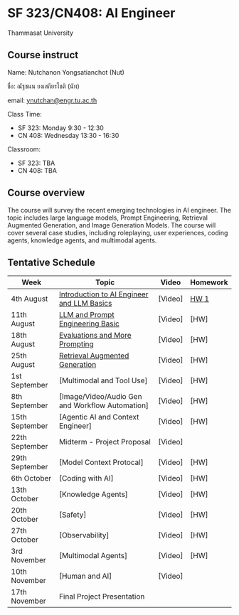 # SF 323/CN408: AI Engineer 
Thammasat University 

## Course instruct

Name: Nutchanon Yongsatianchot (Nut)

ชื่อ: ณัฐชนน ยงเสถียรโชติ (นัท)

email: ynutchan@engr.tu.ac.th

Class Time: 
- SF 323: Monday 9:30 - 12:30
- CN 408: Wednesday 13:30 - 16:30

Classroom: 
- SF 323: TBA
- CN 408: TBA

## Course overview 
The course will survey the recent emerging technologies in AI engineer. The topic includes large language models, Prompt Engineering, Retrieval Augmented Generation, and Image Generation Models. The course will cover several case studies, including roleplaying, user experiences, coding agents, knowledge agents, and multimodal agents.

## Tentative Schedule

| Week  |   Topic   |  Video   | Homework |
| ----- | --------- | -------- | -------- |
| 4th August | [Introduction to AI Engineer and LLM Basics](https://docs.google.com/presentation/d/1DHT9uj6Bu3dvzIUpJMOZhuaeOJ8-NACoX9ELPisYZgU/edit?usp=sharing)  | [Video]  | [HW 1](https://docs.google.com/document/d/1EKpuJZRS22leIP6V0G_2QY0DALYe5lv3BTGOd1Z4Onc/edit?usp=sharing) |
| 11th August  | [LLM and Prompt Engineering Basic](https://docs.google.com/presentation/d/1DBNlR0YpQqyu4Bdaknfua8tPO-eH6PuYLTMgFQhsiAM/edit?usp=sharing)  | [Video]  | [HW] |
| 18th August  | [Evaluations and More Prompting](https://docs.google.com/presentation/d/1NH4JsQTrVNqNAQIOnPHmlg1ViU3KvRd28XUHbcaDyXQ/edit?usp=sharing) | [Video] | [HW] |
| 25th August  | [Retrieval Augmented Generation](https://docs.google.com/presentation/d/1uNUzHf_ltUM1bfSlY3I0JbnfgbMAZ5hIPpyN6JdvgSY/edit?usp=sharing) | [Video] | [HW] | 
| 1st September  | [Multimodal and Tool Use]        | [Video] | [HW] |
| 8th September  | [Image/Video/Audio Gen and Workflow Automation] | [Video] | [HW] |
| 15th September  | [Agentic AI and Context Engineer] | [Video] | [HW] |
| 22th September  | Midterm - Project Proposal       | [Video] |      |
| 29th September  | [Model Context Protocal]         | [Video] | [HW] |
| 6th October | [Coding with AI]  | [Video] | [HW] |
| 13th October | [Knowledge Agents] | [Video] | [HW] |
| 20th October | [Safety]          | [Video]  | [HW] |
| 27th October | [Observability]   | [Video]  | [HW] |
| 3rd November | [Multimodal Agents] | [Video] | [HW] |
| 10th November | [Human and AI]    | [Video] |   |
| 17th November | Final Project Presentation   | | |

